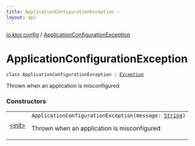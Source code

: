 ```yaml
---
title: ApplicationConfigurationException - 
layout: api
---
```


<div class='api-docs-breadcrumbs'><a href="../index.html">io.ktor.config</a> / <a href="./index.html">ApplicationConfigurationException</a></div>

# ApplicationConfigurationException

<div class="signature"><code><span class="keyword">class </span><span class="identifier">ApplicationConfigurationException</span>&nbsp;<span class="symbol">:</span>&nbsp;<a href="https://kotlinlang.org/api/latest/jvm/stdlib/kotlin/-exception/index.html"><span class="identifier">Exception</span></a></code></div>

Thrown when an application is misconfigured

### Constructors

<table class="api-docs-table">
<tbody>
<tr>
<td markdown="1">

<a href="-init-.html">&lt;init&gt;</a>


</td>
<td markdown="1">
<div class="signature"><code><span class="identifier">ApplicationConfigurationException</span><span class="symbol">(</span><span class="parameterName" id="io.ktor.config.ApplicationConfigurationException$<init>(kotlin.String)/message">message</span><span class="symbol">:</span>&nbsp;<a href="https://kotlinlang.org/api/latest/jvm/stdlib/kotlin/-string/index.html"><span class="identifier">String</span></a><span class="symbol">)</span></code></div>

Thrown when an application is misconfigured


</td>
</tr>
</tbody>
</table>
